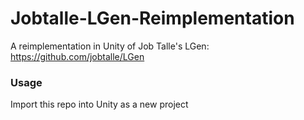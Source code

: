 # Jobtalle-LGen-Reimplementation
A reimplementation in Unity of Job Talle's LGen: https://github.com/jobtalle/LGen

### Usage
Import this repo into Unity as a new project
